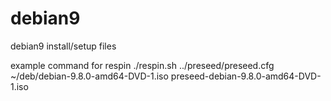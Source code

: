 # debian9
debian9 install/setup files


example command for respin
./respin.sh ../preseed/preseed.cfg ~/deb/debian-9.8.0-amd64-DVD-1.iso preseed-debian-9.8.0-amd64-DVD-1.iso
